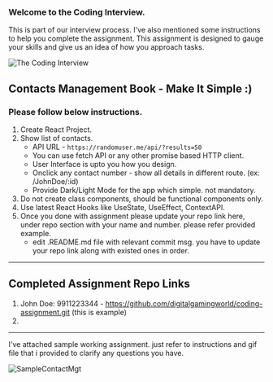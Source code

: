 
### Welcome to the Coding Interview.

This is part of our interview process.  I've also mentioned some instructions to help you complete the assignment. This assignment is designed to gauge your skills and give us an idea of how you approach tasks.

![The Coding Interview](https://raw.githubusercontent.com/mre/the-coding-interview/master/assets/workplace.png)

## Contacts Management Book - Make It Simple :)

### Please follow below instructions.

1. Create React Project.
2. Show list of contacts.
   - API URL - `https://randomuser.me/api/?results=50` 
   - You can use fetch API or any other promise based HTTP client.
   - User Interface is upto you how you design.
   - Onclick any contact number - show all details in different route. (ex: /JohnDoe/:id)
   - Provide Dark/Light Mode for the app which simple. not mandatory.
3. Do not create class components, should be functional components only.
4. Use latest React Hooks like UseState, UseEffect, ContextAPI.
5. Once you done with assignment please update your repo link here, under repo section with your name and number. please refer provided example.
   - edit .README.md file with relevant commit msg. you have to update your repo link along with existed ones in order.
   
<hr/>
   
## Completed Assignment Repo Links
1. John Doe: 9911223344 - https://github.com/digitalgamingworld/coding-assignment.git (this is example)
2. 

<hr/>

I've attached sample working assignment. just refer to instructions and gif file that i provided to clarify any questions you have.

![SampleContactMgt](https://i.imgur.com/JVXPjwV.gif)
